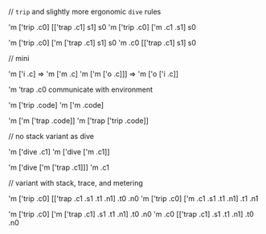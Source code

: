 // `trip` and slightly more ergonomic `dive` rules

'm ['trip .c0] [['trap .c1] s1] s0
'm ['trip .c0] ['m .c1 .s1] s0

'm ['trip .c0] ['m ['trap .c1] s1] s0
'm .c0 [['trap .c1] s1] s0

// mini

'm ['i .c]       => 'm ['m .c]
'm ['m ['o .c]]] => 'm ['o ['i .c]]

'm 'trap .c0
communicate with environment

'm ['trip .code]
'm ['m .code]

'm ['m ['trap .code]]
'm ['trap ['trip .code]]


// no stack variant as dive

'm ['dive .c1]
'm ['dive ['m .c1]]

'm ['dive ['m ['trap .c1]]]
'm .c1

// variant with stack, trace, and metering

'm ['trip .c0] [['trap .c1 .s1 .t1 .n1] .t0 .n0
'm ['trip .c0] ['m .c1 .s1 .t1 .n1] .t1 .n1

'm ['trip .c0] ['m ['trap .c1] .s1 .t1 .n1] .t0 .n0
'm .c0 [['trap .c1] .s1 .t1 .n1] .t0 .n0